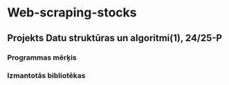 # Web-scraping-stocks
## Projekts Datu struktūras un algoritmi(1), 24/25-P
### Programmas mērķis

### Izmantotās bibliotēkas
###
